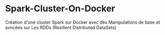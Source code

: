# Spark-Cluster-On-Docker
Création d'une cluster Spark sur Docker avec des Manipulations de base et avncées sur Les RDDs (Resilient Distributed DataSets)
